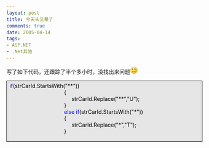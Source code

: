```yaml
---
layout: post
title: 今天头又晕了
comments: true
date: 2005-04-14
tags:
- ASP.NET
- .Net其他
---
```


<p>写了如下代码，还跟踪了半个多小时，没找出来问题<img style="border: 0px;" src="/images/hbz_images/036aa5c2-64f8-4fe7-8ccc-983e17d8c364.gif" border="0" alt=""></p>
<div style="padding-right: 5.4pt; padding-left: 5.4pt; background: #e6e6e6; padding-bottom: 4px; width: 98%; word-break: break-all; padding-top: 4px; border: windowtext 0.5pt solid;">
<div>
<span style="COLOR: #0000ff">if</span><span style="COLOR: #000000">(strCarId.StartsWith(</span><span style="COLOR: #000000">"</span><span style="COLOR: #000000">**</span><span style="COLOR: #000000">"</span><span style="COLOR: #000000">))<br />                                    </span><span id="Codehighlighter1_39_89_Closed_Text" style="BORDER-RIGHT: #808080 1px solid; BORDER-TOP: #808080 1px solid; DISPLAY: none; BORDER-LEFT: #808080 1px solid; BORDER-BOTTOM: #808080 1px solid; BACKGROUND-COLOR: #ffffff"> </span><span id="Codehighlighter1_39_89_Open_Text"><span style="COLOR: #000000">{<br />                                         strCarId.Replace(</span><span style="COLOR: #000000">"</span><span style="COLOR: #000000">**</span><span style="COLOR: #000000">"</span><span style="COLOR: #000000">,</span><span style="COLOR: #000000">"</span><span style="COLOR: #000000">U</span><span style="COLOR: #000000">"</span><span style="COLOR: #000000">);<br />                                    }</span></span><span style="COLOR: #000000"><br />                                    </span><span style="COLOR: #0000ff">else</span><span style="COLOR: #000000"> </span><span style="COLOR: #0000ff">if</span><span style="COLOR: #000000">(strCarId.StartsWith(</span><span style="COLOR: #000000">"</span><span style="COLOR: #000000">*</span><span style="COLOR: #000000">"</span><span style="COLOR: #000000">))<br />                                    </span><span id="Codehighlighter1_143_192_Open_Text"><span style="COLOR: #000000">{<br />                                         strCarId.Replace(</span><span style="COLOR: #000000">"</span><span style="COLOR: #000000">*</span><span style="COLOR: #000000">"</span><span style="COLOR: #000000">,</span><span style="COLOR: #000000">"</span><span style="COLOR: #000000">T</span><span style="COLOR: #000000">"</span><span style="COLOR: #000000">);<br />                                    }</span></span>
</div>
<p></p>
</div>				
